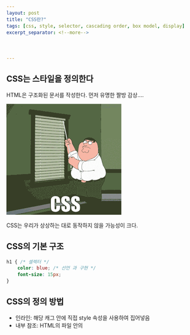 ```yaml
---
layout: post
title: "CSS란?"
tags: [css, style, selector, cascading order, box model, display]
excerpt_separator: <!--more-->



---
```


## CSS는 스타일을 정의한다

<!--more-->

HTML은 구조화된 문서를 작성한다. 먼저 유명한 짤방 감상....

![css gif](/assets/img/posts/2021-01-01-about-css/css_is_awesome.gif)

CSS는 우리가 상상하는 대로 동작하지 않을 가능성이 크다.

## CSS의 기본 구조

```css
h1 { /* 셀렉터 */
	color: blue; /* 선언 과 구현 */
	font-size: 15px;
}
```

## CSS의 정의 방법

- 인라인: 해당 캐그 안에 직접 style 속성을 사용하여 집어넣음
- 내부 참조: HTML의 파일 안의 <style> 태그 내에 지정
- 외부 참조: 외부 CSS파일을 <link>를 통해 불러오기

가장 많이 사용되는 프로퍼티(속성)값은 font-size, color, margin-top, margin-left, width, height 등등이 있다.

## CSS 선택자

HTML문서에서 특정한 요소를 선택하여 스타일링 하기 위해서는 반드시 선택자라는 개념이 피요하다.

- 기초 선택자
- 고급 선택자
    - 자손 선택자, 직계 자손 선택자
    - 형제, 인접형제 선택자, 전체 선택자
- 의사 클래스(pseudo class)
    - 링크, 동적 의사 클래스
    - 구조적 의사 클래스
    - 기타 의사 클래스, 의사 엘리먼트, 속성 선택자

`#sect1 > ul > li:nth-child(1)` 의 의미: sect1 이라는 id를 가진 블럭 안의 ul 태그 안에 있는 li 태그 요소들 중 첫번째 태그를 잡음

⚠️ 문서에서 id는 한번만 사용해야 한다. (유니크한 값임을 보장) 물론 두번 사용해도 문제 없이 렌더링이 되겠지만 약속상 하지 않는다.

## CSS 상속

CSS는 상속을 통해 부모요소의 속성을 ~~모두~~  자식에게 상속한다.

- 속성(Property) 중에는 상속이 되는 것과 되지 않는 것들이 있다.
- 상속되는것 → Text 관련 요소(font, color, text-align), opacity, visibility 등
- 상속안되는것 → Box model 관련 요소(width, height, margin, padding, border, box-size, display), position 관련 요소(position, to/right/bottom/left, z-index) 등

## CSS 적용 우선순위 (cascading order)

- 중요도(Importance)
    - !important → ‼️ 사용시 주의가 필요하다!
- 우선순위(Specificity)
    - 인라인 // id 선택자 // class 선택자, 속성 선택자, pseudo-class // 요소 선택자, pseudo-element
- 소스 순서

CSS 파일

```css
h3 { color: violet !important }
p { color: green; }
.blue { color: blue; }
.skyblue { color: skyblue; }
#red { color: red; }
```

HTML 파일

```html
<p>1</p>
<p class="blue">2</p>
<p class="blue skyblue">3</p>
<p class="skyblue blue">4</p>
<p id="red" class="blue">5</p>
<h3 id="red" class="blue">6</h3>
<p id="red" class="blue" style="color: yellow;">7</p>
<h3 id="red" class="blue" style="color: yellow;">8</h3>
```

결과물

![img/Screen_Shot_2021-01-02_at_12.44.31_AM.png](/assets/img/posts/2021-01-01-about-css/Screen_Shot_2021-01-02_at_12.44.31_AM.png)

- 3, 4가 둘다 하늘색인 이유: HTML 파일 내에서 선언되는 순서는 중요하지 않고, css파일 내에서 선언되는 순서가 중요하다. 하늘색이 더 나중에 선언되어 있으므로 우선순위를 가지게 된다. 렌더링시 HTML을 먼저 읽고 CSS를 읽으면서 해당 클래스에 해당하는 HTML 요소들에  스타일을 적용시키기 때문이다.

## CSS 크기 단위

- px(픽셀)
- %
- em: 배수 단위, 요소에 지정된 사이즈에 상대적인 사이즈를 가짐
- rem: 최상위 요소(html)의 사이즈를 기준으로 배수 단위를 가짐(root em)
- viewport 기준 단위 ⇒ vw, vh, vmin, vmax

## CSS 색상 단위

- HEX(00 ~ ff) → #ffffff;
- RGB(0 ~ 255) → rgb(255, 255, 211);
- RGBA(0 ~ 255, 0 ~ 1) → rgba(0, 12, 12, 0.5);

## CSS 문서 표현

- 텍스트
    - 변형 서체
    - 자간, 단어간격, 행간, 들여쓰기
    - 기타 꾸미기
- 컬러, 배경(background-image, background-color)
- 목록 꾸미기
- 표 꾸미기

## CSS Box model(박스 모델)

### box-sizing

기본적으로 모든 요소의 box-sizing은 content-box 이다. 이는 padding을 제외한 순수 contents 영역만을 box로 지정한다는 것을 의미한다. 

그러나 우리가  일반적으로 영역을 볼 때는 border까지의 너비를 100px로 보길 원한다. 따라서 이 경우 box-sizing을 border-box로 해준다. border까지를 하나의 박스로 보겠다는 의미이다.

### 마진 상쇄(margin-collapsing)

인접 형제 요소간의 margin은 겹쳐서 보인다.

## 블록 레벨 요소와 인라인 레벨 요소

- 블록 레벨 요소 → div, ul, ol, li, p, hr, form
- 인라인 레벨 요소 → span, a, img, input, label, b, em, i, strong

## display

- display: block
    - 줄 바꿈이 일어나는 요소
    - 화면 크기 전체의 가로폭을 차지한다
    - 블록 레벨 요소 안에 인라인 레벨 요소가 들어갈 수 있다
- display: inline
    - 줄 바꿈이 일어나지 않는 행의 일부 요소
    - content 너비만큼 가로폭을 차지한다
    - width, height, margin-top, margin-bottom을 지정할 수 없다
    - 상하여백은 line-height로 지정한다
- display:inline-block
    - block과 inline 레벨 요소의 특징을 모두 갖는다
    - inline처럼 한 줄에 표시가 가능하다
    - block 처럼 width, height, margin 속성을 모두 지정할 수 있다